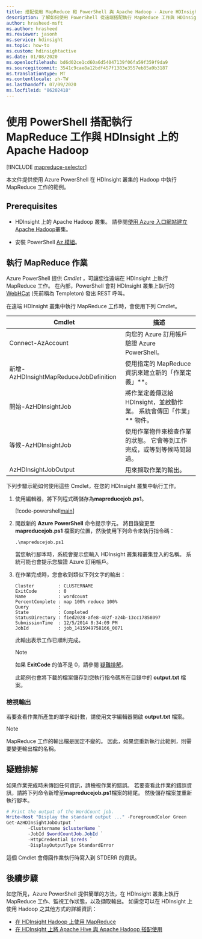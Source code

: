 ```yaml
---
title: 搭配使用 MapReduce 和 PowerShell 與 Apache Hadoop - Azure HDInsight
description: 了解如何使用 PowerShell 從遠端搭配執行 MapReduce 工作與 HDInsight 上的 Apache Hadoop。
author: hrasheed-msft
ms.author: hrasheed
ms.reviewer: jasonh
ms.service: hdinsight
ms.topic: how-to
ms.custom: hdinsightactive
ms.date: 01/08/2020
ms.openlocfilehash: bd6d02ce1cd60a6d54047139f06fa59f359f9da9
ms.sourcegitcommit: 3541c9cae8a12bdf457f1383e3557eb85a9b3187
ms.translationtype: MT
ms.contentlocale: zh-TW
ms.lasthandoff: 07/09/2020
ms.locfileid: "86202418"
---
```

# <a name="run-mapreduce-jobs-with-apache-hadoop-on-hdinsight-using-powershell"></a>使用 PowerShell 搭配執行 MapReduce 工作與 HDInsight 上的 Apache Hadoop

[!INCLUDE [mapreduce-selector](../../../includes/hdinsight-selector-use-mapreduce.md)]

本文件提供使用 Azure PowerShell 在 HDInsight 叢集的 Hadoop 中執行 MapReduce 工作的範例。

## <a name="prerequisites"></a>Prerequisites

* HDInsight 上的 Apache Hadoop 叢集。 請參閱[使用 Azure 入口網站建立 Apache Hadoop](../hdinsight-hadoop-create-linux-clusters-portal.md)叢集。

* 安裝 PowerShell [Az 模組](https://docs.microsoft.com/powershell/azure/overview)。

## <a name="run-a-mapreduce-job"></a>執行 MapReduce 作業

Azure PowerShell 提供 *Cmdlet* ，可讓您從遠端在 HDInsight 上執行 MapReduce 工作。 在內部，PowerShell 會對 HDInsight 叢集上執行的 [WebHCat](https://cwiki.apache.org/confluence/display/Hive/WebHCat) (先前稱為 Templeton) 發出 REST 呼叫。

在遠端 HDInsight 叢集中執行 MapReduce 工作時，會使用下列 Cmdlet。

|Cmdlet | 描述 |
|---|---|
|Connect-AzAccount|向您的 Azure 訂用帳戶驗證 Azure PowerShell。|
|新增-AzHDInsightMapReduceJobDefinition|使用指定的 MapReduce 資訊來建立新的「作業定義」**。|
|開始-AzHDInsightJob|將作業定義傳送給 HDInsight，並啟動作業。 系統會傳回「作業」** 物件。|
|等候-AzHDInsightJob|使用作業物件來檢查作業的狀態。 它會等到工作完成，或等到等候時間超過。|
|AzHDInsightJobOutput|用來擷取作業的輸出。|

下列步驟示範如何使用這些 Cmdlet，在您的 HDInsight 叢集中執行工作。

1. 使用編輯器，將下列程式碼儲存為**mapreducejob.ps1**。

    [!code-powershell[main](../../../powershell_scripts/hdinsight/use-mapreduce/use-mapreduce.ps1?range=5-69)]

2. 開啟新的 **Azure PowerShell** 命令提示字元。 將目錄變更至 **mapreducejob.ps1** 檔案的位置，然後使用下列命令來執行指令碼：

    ```azurepowershell
    .\mapreducejob.ps1
    ```

    當您執行腳本時，系統會提示您輸入 HDInsight 叢集和叢集登入的名稱。 系統可能也會提示您驗證 Azure 訂用帳戶。

3. 在作業完成時，您會收到類似下列文字的輸出：

    ```output
    Cluster         : CLUSTERNAME
    ExitCode        : 0
    Name            : wordcount
    PercentComplete : map 100% reduce 100%
    Query           :
    State           : Completed
    StatusDirectory : f1ed2028-afe8-402f-a24b-13cc17858097
    SubmissionTime  : 12/5/2014 8:34:09 PM
    JobId           : job_1415949758166_0071
    ```

    此輸出表示工作已順利完成。

    > [!NOTE]  
    > 如果 **ExitCode** 的值不是 0，請參閱 [疑難排解](#troubleshooting)。

    此範例也會將下載的檔案儲存到您執行指令碼所在目錄中的 **output.txt** 檔案。

### <a name="view-output"></a>檢視輸出

若要查看作業所產生的單字和計數，請使用文字編輯器開啟 **output.txt** 檔案。

> [!NOTE]  
> MapReduce 工作的輸出檔是固定不變的。 因此，如果您重新執行此範例，則需要變更輸出檔的名稱。

## <a name="troubleshooting"></a>疑難排解

如果作業完成時未傳回任何資訊，請檢視作業的錯誤。 若要查看此作業的錯誤資訊，請將下列命令新增至**mapreducejob.ps1**檔案的結尾。 然後儲存檔案並重新執行腳本。

```powershell
# Print the output of the WordCount job.
Write-Host "Display the standard output ..." -ForegroundColor Green
Get-AzHDInsightJobOutput `
        -Clustername $clusterName `
        -JobId $wordCountJob.JobId `
        -HttpCredential $creds `
        -DisplayOutputType StandardError
```

這個 Cmdlet 會傳回作業執行時寫入到 STDERR 的資訊。

## <a name="next-steps"></a>後續步驟

如您所見，Azure PowerShell 提供簡單的方法，在 HDInsight 叢集上執行 MapReduce 工作、監視工作狀態，以及擷取輸出。 如需您可以在 HDInsight 上使用 Hadoop 之其他方式的詳細資訊：

* [在 HDInsight Hadoop 上使用 MapReduce](hdinsight-use-mapreduce.md)
* [在 HDInsight 上將 Apache Hive 與 Apache Hadoop 搭配使用](hdinsight-use-hive.md)
